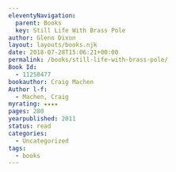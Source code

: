 ```yaml
---
eleventyNavigation:
  parent: Books
  key: Still Life With Brass Pole
author: Glenn Dixon
layout: layouts/books.njk
date: 2018-07-28T15:06:21+00:00
permalink: /books/still-life-with-brass-pole/
Book Id:
  - 11250477
bookauthor: Craig Machen
Author l-f:
  - Machen, Craig
myrating: ★★★★
pages: 280
yearpublished: 2011
status: read
categories:
  - Uncategorized
tags:
  - books
---
```

